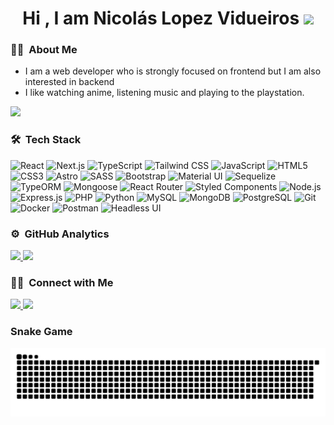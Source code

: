 <h1 align="center">Hi , I am Nicolás Lopez Vidueiros <img src="https://media.giphy.com/media/hvRJCLFzcasrR4ia7z/giphy.gif" width="35"></h1>

### 👨‍💻 &nbsp;About Me

- I am a web developer who is strongly focused on frontend but I am also interested in backend
- I like watching anime, listening music and playing to the playstation.

<img src="https://github.com/7oSkaaa/7oSkaaa/blob/main/Images/Right_Side.gif?raw=true" width = 250px>

### 🛠 &nbsp;Tech Stack

![React](https://img.shields.io/badge/React-%2361DAFB?style=for-the-badge&logo=react&logoColor=%23000)
![Next.js](https://img.shields.io/badge/Next.js-%23000000?style=for-the-badge&logo=next.js&logoColor=%23fff)
![TypeScript](https://img.shields.io/badge/TypeScript-%233178C6?style=for-the-badge&logo=typescript&logoColor=%23fff)
![Tailwind CSS](https://img.shields.io/badge/Tailwind_CSS-%2306B6D4?style=for-the-badge&logo=tailwindcss&logoColor=%23fff)
![JavaScript](https://img.shields.io/badge/JavaScript-%23F7DF1E?style=for-the-badge&logo=javascript&logoColor=%23000)
![HTML5](https://img.shields.io/badge/HTML5-%23E34F26?style=for-the-badge&logo=html5&logoColor=%23fff)
![CSS3](https://img.shields.io/badge/CSS3-%231572B6?style=for-the-badge&logo=css3&logoColor=%23fff)
![Astro](https://img.shields.io/badge/Astro-%23FF5D01?style=for-the-badge&logo=astro&logoColor=%23fff)
![SASS](https://img.shields.io/badge/SASS-CC6699?style=for-the-badge&logo=sass&logoColor=white)
![Bootstrap](https://img.shields.io/badge/Bootstrap-7952B3?style=for-the-badge&logo=bootstrap&logoColor=white)
![Material UI](https://img.shields.io/badge/Material--UI-0081CB?style=for-the-badge&logo=mui&logoColor=white)
![Sequelize](https://img.shields.io/badge/Sequelize-52B0E7?style=for-the-badge&logo=sequelize&logoColor=white)
![TypeORM](https://img.shields.io/badge/TypeORM-FF5733?style=for-the-badge&logo=typeorm&logoColor=white)
![Mongoose](https://img.shields.io/badge/Mongoose-880000?style=for-the-badge&logo=mongoose&logoColor=white)
![React Router](https://img.shields.io/badge/React_Router-CA4245?style=for-the-badge&logo=react-router&logoColor=white)
![Styled Components](https://img.shields.io/badge/Styled--Components-DB7093?style=for-the-badge&logo=styled-components&logoColor=white)
![Node.js](https://img.shields.io/badge/Node.js-%23339933?style=for-the-badge&logo=node.js&logoColor=%23fff)
![Express.js](https://img.shields.io/badge/Express.js-%23000000?style=for-the-badge&logo=express&logoColor=%23fff)
![PHP](https://img.shields.io/badge/PHP-%23777BB4?style=for-the-badge&logo=php&logoColor=%23fff)
![Python](https://img.shields.io/badge/Python-%233776AB?style=for-the-badge&logo=python&logoColor=%23fff)
![MySQL](https://img.shields.io/badge/MySQL-%234479A1?style=for-the-badge&logo=mysql&logoColor=%23fff)
![MongoDB](https://img.shields.io/badge/MongoDB-%2347A248?style=for-the-badge&logo=mongodb&logoColor=%23fff)
![PostgreSQL](https://img.shields.io/badge/PostgreSQL-%234169E1?style=for-the-badge&logo=postgresql&logoColor=%23fff)
![Git](https://img.shields.io/badge/Git-%23F05032?style=for-the-badge&logo=git&logoColor=%23fff)
![Docker](https://img.shields.io/badge/Docker-%230db7ed?style=for-the-badge&logo=docker&logoColor=%23fff)
![Postman](https://img.shields.io/badge/Postman-%23FF6C37?style=for-the-badge&logo=postman&logoColor=%23fff)
![Headless UI](https://img.shields.io/badge/Headless%20UI-38BDF8?style=for-the-badge&logo=headlessui&logoColor=white)

### ⚙️ &nbsp;GitHub Analytics

<p>
  <a href="https://github.com/Nico235711">
    <img height="180em" src="https://github-readme-stats-eight-theta.vercel.app/api?username=Nico235711&show_icons=true&theme=algolia&include_all_commits=true&count_private=true"/>
  </a>
  <a href="https://github.com/Nico235711">
    <img height="180em" src="https://github-readme-stats-eight-theta.vercel.app/api/top-langs/?username=Nico235711&layout=compact&langs_count=8&theme=algolia"/>
  </a>
</p>

### 🤝🏻 &nbsp;Connect with Me

<p>
  <a href="https://www.linkedin.com/in/nicolaslopezvidueiros/" target="_blank">
	  <img src="https://img.shields.io/badge/Nicolás_Lopez_Vidueiros-0077B5?style=for-the-badge&logo=linkedin&logoColor=white"/>
  </a>
  <a href="mailto:nicolas.lopez.vidueiros@gmail.com">
	  <img src="https://img.shields.io/badge/Nicolás_Lopez_Vidueiros-D14836?style=for-the-badge&logo=gmail&logoColor=white"/>
  </a>
</p>

### Snake Game

<p align = "center">
	<img src = "https://github.com/7oSkaaa/7oSkaaa/blob/output/github-contribution-grid-snake.svg?" alt = "Snake Game"/>
</p>

<div align="center">
